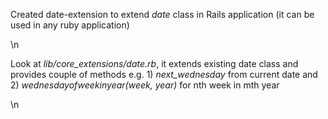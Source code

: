 <p>Created date-extension to extend <em>date</em> class in Rails application (it can be used in any ruby application)</p>\n
<p>Look at <em>lib/core_extensions/date.rb</em>, it extends existing date class and provides couple of methods e.g. 1) <em>next_wednesday</em> from current date and 2) <em>wednesday<em>of</em>week<em>in</em>year(week, year)</em> for nth week in mth year</p>\n
